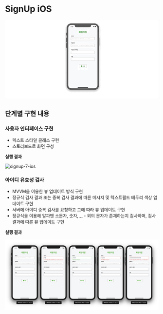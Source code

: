 # SignUp iOS

![signup-ios](signup-ios.gif)

## 단계별 구현 내용

### 사용자 인터페이스 구현

* 텍스트 스타일 클래스 구현
* 스토리보드로 화면 구성

**실행 결과**

![signup-7-ios](signup-7-ios.gif)

### 아이디 유효성 검사

* MVVM을 이용한 뷰 업데이트 방식 구현
* 정규식 검사 결과 또는 중복 검사 결과에 따른 메시지 및 텍스트필드 테두리 색상 업데이트 구현
* 서버에 아이디 중복 검사를 요청하고 그에 따라 뷰 업데이트 구현
* 정규식을 이용해 알파벳 소문자, 숫자, _, - 외의 문자가 존재하는지 검사하며, 검사 결과에 따른 뷰 업데이트 구현

**실행 결과**

![result2](result2.png)


